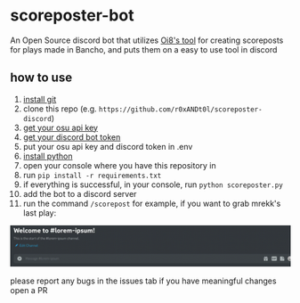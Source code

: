 # scoreposter-bot

An Open Source discord bot that utilizes [Oi8's tool](https://github.com/0i8/scoreposter) for creating scoreposts for plays made in Bancho, and puts them on a easy to use tool in discord

## how to use
1. [install git](https://git-scm.com/)
1. clone this repo (e.g. `https://github.com/r0xANDt0l/scoreposter-discord`)
1. [get your osu api key](https://osu.ppy.sh/p/api)
1. [get your discord bot token](https://discord.com/developers/applications)
1. put your osu api key and discord token in .env
1. [install python](https://www.python.org/downloads/)
1. open your console where you have this repository in
1. run `pip install -r requirements.txt`
1. if everything is successful, in your console, run `python scoreposter.py`
1. add the bot to a discord server
1. run the command `/scorepost`
for example, if you want to grab mrekk's last play:

![example](readme-pics/example.gif)

please report any bugs in the issues tab
if you have meaningful changes open a PR
